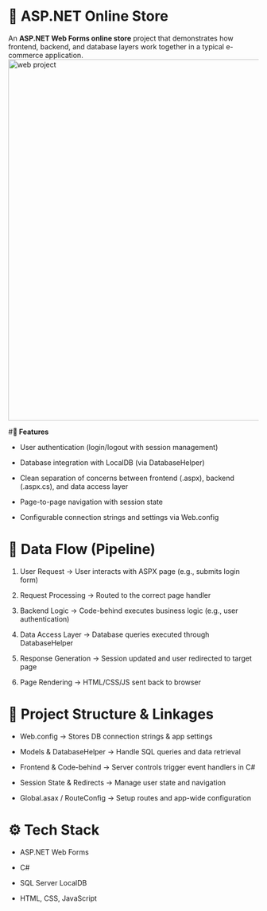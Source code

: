 # **🛒 ASP.NET Online Store**
An **ASP.NET Web Forms online store** project that demonstrates how frontend, backend, and database layers work together in a typical e-commerce application.
<img width="1087" height="727" alt="web project" src="https://github.com/user-attachments/assets/b2c34240-a8cd-4ad2-9952-53febcd20a97" />

#**🚀 Features**

- User authentication (login/logout with session management)

- Database integration with LocalDB (via DatabaseHelper)

- Clean separation of concerns between frontend (.aspx), backend (.aspx.cs), and data access layer

- Page-to-page navigation with session state

- Configurable connection strings and settings via Web.config

# **🔄 Data Flow (Pipeline)**

1. User Request → User interacts with ASPX page (e.g., submits login form)

2. Request Processing → Routed to the correct page handler

3. Backend Logic → Code-behind executes business logic (e.g., user authentication)

4. Data Access Layer → Database queries executed through DatabaseHelper

5. Response Generation → Session updated and user redirected to target page

6. Page Rendering → HTML/CSS/JS sent back to browser

# **🧩 Project Structure & Linkages**

- Web.config → Stores DB connection strings & app settings

- Models & DatabaseHelper → Handle SQL queries and data retrieval

- Frontend & Code-behind → Server controls trigger event handlers in C#

- Session State & Redirects → Manage user state and navigation

- Global.asax / RouteConfig → Setup routes and app-wide configuration

# **⚙️ Tech Stack**

- ASP.NET Web Forms

- C#

- SQL Server LocalDB

- HTML, CSS, JavaScript
